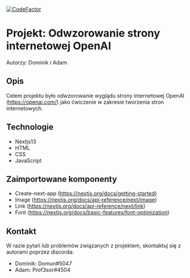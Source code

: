 [![CodeFactor](https://www.codefactor.io/repository/github/majcheradam/school-challenge-01/badge)](https://www.codefactor.io/repository/github/majcheradam/school-challenge-01)
# Projekt: Odwzorowanie strony internetowej OpenAI
Autorzy: Dominik i Adam

## Opis
Celem projektu było odwzorowanie wyglądu strony internetowej OpenAI (https://openai.com/) jako ćwiczenie w zakresie tworzenia stron internetowych. 

## Technologie
- Nextjs13
- HTML
- CSS
- JavaScript

## Zaimportowane komponenty
- Create-next-app (https://nextjs.org/docs/getting-started)
- Image (https://nextjs.org/docs/api-reference/next/image)
- Link (https://nextjs.org/docs/api-reference/next/link)
- Font (https://nextjs.org/docs/basic-features/font-optimization)

## Kontakt
W razie pytań lub problemów związanych z projektem, skontaktuj się z autorami poprzez discorda:
- Dominik: Domun#5047
- Adam: Prof3sor#4504
